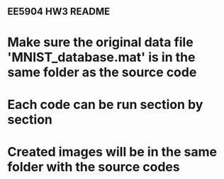 ## EE5904 HW3 README

# Make sure the original data file 'MNIST_database.mat' is in the same folder as the source code

# Each code can be run section by section

# Created images will be in the same folder with the source codes
